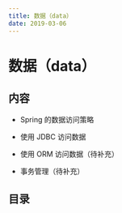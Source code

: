 ```yaml
---
title: 数据（data）
date: 2019-03-06
---
```


# 数据（data）

## 内容

- Spring 的数据访问策略

- 使用 JDBC 访问数据

- 使用 ORM 访问数据（待补充）

- 事务管理（待补充）

## 目录


